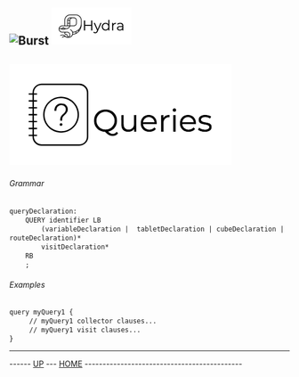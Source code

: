 ![Burst](../doc/burst_small.png "") ![](../../doc/hydra_small.png "")
--
     
![](queries.png "")
--

###### Grammar
    queryDeclaration:
        QUERY identifier LB
            (variableDeclaration |  tabletDeclaration | cubeDeclaration | routeDeclaration)*
            visitDeclaration*
        RB
        ;

###### Examples
    query myQuery1 { 
         // myQuery1 collector clauses...
         // myQuery1 visit clauses...
    }


---
------ [UP](../readme.md) ---  [HOME](../../readme.md) --------------------------------------------
